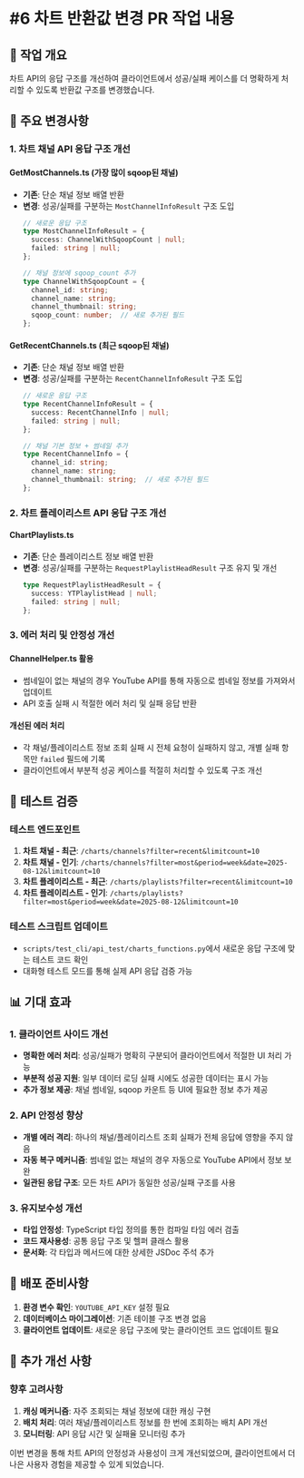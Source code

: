 # #6 차트 반환값 변경 PR 작업 내용

## 🎯 작업 개요
차트 API의 응답 구조를 개선하여 클라이언트에서 성공/실패 케이스를 더 명확하게 처리할 수 있도록 반환값 구조를 변경했습니다.

## 🔄 주요 변경사항

### 1. 차트 채널 API 응답 구조 개선

#### **GetMostChannels.ts** (가장 많이 sqoop된 채널)
- **기존**: 단순 채널 정보 배열 반환
- **변경**: 성공/실패를 구분하는 `MostChannelInfoResult` 구조 도입
  ```typescript
  // 새로운 응답 구조
  type MostChannelInfoResult = {
    success: ChannelWithSqoopCount | null;
    failed: string | null;
  };

  // 채널 정보에 sqoop_count 추가
  type ChannelWithSqoopCount = {
    channel_id: string;
    channel_name: string;
    channel_thumbnail: string;
    sqoop_count: number;  // 새로 추가된 필드
  };
  ```

#### **GetRecentChannels.ts** (최근 sqoop된 채널)
- **기존**: 단순 채널 정보 배열 반환
- **변경**: 성공/실패를 구분하는 `RecentChannelInfoResult` 구조 도입
  ```typescript
  // 새로운 응답 구조
  type RecentChannelInfoResult = {
    success: RecentChannelInfo | null;
    failed: string | null;
  };

  // 채널 기본 정보 + 썸네일 추가
  type RecentChannelInfo = {
    channel_id: string;
    channel_name: string;
    channel_thumbnail: string;  // 새로 추가된 필드
  };
  ```

### 2. 차트 플레이리스트 API 응답 구조 개선

#### **ChartPlaylists.ts**
- **기존**: 단순 플레이리스트 정보 배열 반환
- **변경**: 성공/실패를 구분하는 `RequestPlaylistHeadResult` 구조 유지 및 개선
  ```typescript
  type RequestPlaylistHeadResult = {
    success: YTPlaylistHead | null;
    failed: string | null;
  };
  ```

### 3. 에러 처리 및 안정성 개선

#### **ChannelHelper.ts** 활용
- 썸네일이 없는 채널의 경우 YouTube API를 통해 자동으로 썸네일 정보를 가져와서 업데이트
- API 호출 실패 시 적절한 에러 처리 및 실패 응답 반환

#### 개선된 에러 처리
- 각 채널/플레이리스트 정보 조회 실패 시 전체 요청이 실패하지 않고, 개별 실패 항목만 `failed` 필드에 기록
- 클라이언트에서 부분적 성공 케이스를 적절히 처리할 수 있도록 구조 개선

## 🧪 테스트 검증

### 테스트 엔드포인트
1. **차트 채널 - 최근**: `/charts/channels?filter=recent&limitcount=10`
2. **차트 채널 - 인기**: `/charts/channels?filter=most&period=week&date=2025-08-12&limitcount=10`
3. **차트 플레이리스트 - 최근**: `/charts/playlists?filter=recent&limitcount=10`
4. **차트 플레이리스트 - 인기**: `/charts/playlists?filter=most&period=week&date=2025-08-12&limitcount=10`

### 테스트 스크립트 업데이트
- `scripts/test_cli/api_test/charts_functions.py`에서 새로운 응답 구조에 맞는 테스트 코드 확인
- 대화형 테스트 모드를 통해 실제 API 응답 검증 가능

## 📊 기대 효과

### 1. 클라이언트 사이드 개선
- **명확한 에러 처리**: 성공/실패가 명확히 구분되어 클라이언트에서 적절한 UI 처리 가능
- **부분적 성공 지원**: 일부 데이터 로딩 실패 시에도 성공한 데이터는 표시 가능
- **추가 정보 제공**: 채널 썸네일, sqoop 카운트 등 UI에 필요한 정보 추가 제공

### 2. API 안정성 향상
- **개별 에러 격리**: 하나의 채널/플레이리스트 조회 실패가 전체 응답에 영향을 주지 않음
- **자동 복구 메커니즘**: 썸네일 없는 채널의 경우 자동으로 YouTube API에서 정보 보완
- **일관된 응답 구조**: 모든 차트 API가 동일한 성공/실패 구조를 사용

### 3. 유지보수성 개선
- **타입 안정성**: TypeScript 타입 정의를 통한 컴파일 타임 에러 검출
- **코드 재사용성**: 공통 응답 구조 및 헬퍼 클래스 활용
- **문서화**: 각 타입과 메서드에 대한 상세한 JSDoc 주석 추가

## 🚀 배포 준비사항

1. **환경 변수 확인**: `YOUTUBE_API_KEY` 설정 필요
2. **데이터베이스 마이그레이션**: 기존 테이블 구조 변경 없음
3. **클라이언트 업데이트**: 새로운 응답 구조에 맞는 클라이언트 코드 업데이트 필요

## 📝 추가 개선 사항

### 향후 고려사항
1. **캐싱 메커니즘**: 자주 조회되는 채널 정보에 대한 캐싱 구현
2. **배치 처리**: 여러 채널/플레이리스트 정보를 한 번에 조회하는 배치 API 개선
3. **모니터링**: API 응답 시간 및 실패율 모니터링 추가

이번 변경을 통해 차트 API의 안정성과 사용성이 크게 개선되었으며, 클라이언트에서 더 나은 사용자 경험을 제공할 수 있게 되었습니다.
